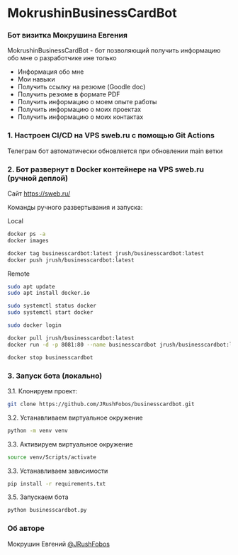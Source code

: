 # MokrushinBusinessCardBot
### Бот визитка Мокрушина Евгения

MokrushinBusinessCardBot - бот позволяющий получить информацию обо мне о разработчике ине только
- Информация обо мне
- Мои навыки
- Получить ссылку на резюме (Goodle doc)
- Получить резюме в формате PDF
- Получить информацию о моем опыте работы
- Получить информацию о моих проектах
- Получить информацию о моих контактах

### 1. Настроен CI/CD на VPS sweb.ru с помощью Git Actions
Телеграм бот автоматически обновляется при обновлении main ветки

### 2. Бот развернут в Docker контейнере на VPS sweb.ru (ручной деплой)
Сайт https://sweb.ru/

Команды ручного развертывания и запуска:

Local
```bash
docker ps -a
docker images

docker tag businesscardbot:latest jrush/businesscardbot:latest
docker push jrush/businesscardbot:latest
```
Remote
```bash
sudo apt update
sudo apt install docker.io

sudo systemctl status docker
sudo systemctl start docker

sudo docker login

docker pull jrush/businesscardbot:latest
docker run -d -p 8081:80 --name businesscardbot jrush/businesscardbot:latest

docker stop businesscardbot
```

### 3. Запуск бота (локально)
3.1. Клонируем проект:

```bash
git clone https://github.com/JRushFobos/businesscardbot.git
```

3.2. Устанавливаем виртуальное окружение

```bash
python -m venv venv
```

3.3. Активируем виртуальное окружение

```bash
source venv/Scripts/activate
```

3.3. Устанавливаем зависимости

```bash
pip install -r requirements.txt
```

3.5. Запускаем бота

```bash
python businesscardbot.py
```

### Об авторе
Мокрушин Евгений [@JRushFobos](https://github.com/JRushFobos)
